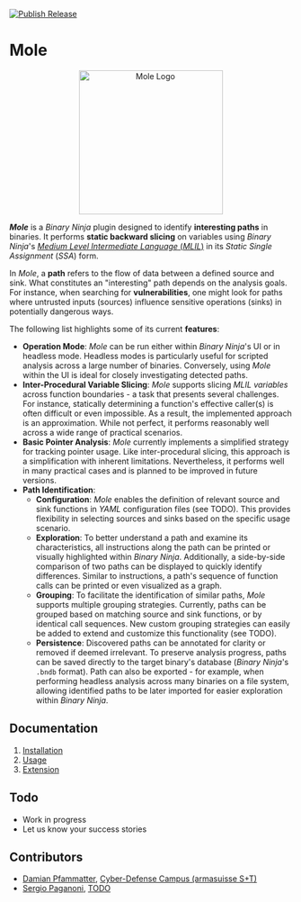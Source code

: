 [![Publish Release](https://github.com/pdamian/mole/actions/workflows/release.yml/badge.svg)](https://github.com/pdamian/mole/actions/workflows/release.yml)
# Mole

<p align="center">
  <img src="https://drive.google.com/uc?export=view&id=1oToYEJyJOJtT9fgl7Pm4DuVloZGod5MO" style="width: 256px; max-width: 100%; height: auto" alt="Mole Logo"/>
</p>

**_Mole_** is a *Binary Ninja* plugin designed to identify **interesting paths** in binaries. It performs **static backward slicing** on variables using *Binary Ninja*'s [*Medium Level Intermediate Language* (*MLIL*)](https://docs.binary.ninja/dev/bnil-mlil.html) in its *Static Single Assignment* (*SSA*) form.

In *Mole*, a **path** refers to the flow of data between a defined source and sink. What constitutes an "interesting" path depends on the analysis goals. For instance, when searching for **vulnerabilities**, one might look for paths where untrusted inputs (sources) influence sensitive operations (sinks) in potentially dangerous ways.

The following list highlights some of its current **features**:
- **Operation Mode**: *Mole* can be run either within *Binary Ninja*'s UI or in headless mode. Headless modes is particularly useful for scripted analysis across a large number of binaries. Conversely, using *Mole* within the UI is ideal for closely investigating detected paths.
- **Inter-Procedural Variable Slicing**: *Mole* supports slicing *MLIL variables* across function boundaries - a task that presents several challenges. For instance, statically determining a function's effective caller(s) is often difficult or even impossible. As a result, the implemented approach is an approximation. While not perfect, it performs reasonably well across a wide range of practical scenarios.
- **Basic Pointer Analysis**: *Mole* currently implements a simplified strategy for tracking pointer usage. Like inter-procedural slicing, this approach is a simplification with inherent limitations. Nevertheless, it performs well in many practical cases and is planned to be improved in future versions.
- **Path Identification**:
  - **Configuration**: *Mole* enables the definition of relevant source and sink functions in *YAML* configuration files (see TODO). This provides flexibility in selecting sources and sinks based on the specific usage scenario.
  - **Exploration**: To better understand a path and examine its characteristics, all instructions along the path can be printed or visually highlighted within *Binary Ninja*. Additionally, a side-by-side comparison of two paths can be displayed to quickly identify differences. Similar to instructions, a path's sequence of function calls can be printed or even visualized as a graph.
  - **Grouping**: To facilitate the identification of similar paths, *Mole* supports multiple grouping strategies. Currently, paths can be grouped based on matching source and sink functions, or by identical call sequences. New custom grouping strategies can easily be added to extend and customize this functionality (see TODO).
  - **Persistence**: Discovered paths can be annotated for clarity or removed if deemed irrelevant. To preserve analysis progress, paths can be saved directly to the target binary's database (*Binary Ninja*'s `.bndb` format). Path can also be exported - for example, when performing headless analysis across many binaries on a file system, allowing identified paths to be later imported for easier exploration within *Binary Ninja*.

## Documentation
1. [Installation](./docs/01-Installation.md)
2. [Usage](./docs/02-Usage.md)
3. [Extension](./docs/03-Extension.md)

## Todo
- Work in progress
- Let us know your success stories

## Contributors
- [Damian Pfammatter](https://github.com/pdamian), [Cyber-Defense Campus (armasuisse S+T)](https://www.cydcampus.admin.ch/)
- [Sergio Paganoni](https://github.com/wizche), [TODO]()